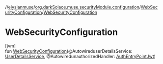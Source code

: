 //[elysianmuse](../../../index.md)/[org.darkSolace.muse.securityModule.configuration](../index.md)/[WebSecurityConfiguration](index.md)/[WebSecurityConfiguration](-web-security-configuration.md)

# WebSecurityConfiguration

[jvm]\
fun [WebSecurityConfiguration](-web-security-configuration.md)(@AutowireduserDetailsService: [UserDetailsService](../../org.darkSolace.muse.securityModule.service/-user-details-service/index.md), @AutowiredunauthorizedHandler: [AuthEntryPointJwt](../../org.darkSolace.muse.securityModule.service/-auth-entry-point-jwt/index.md))
